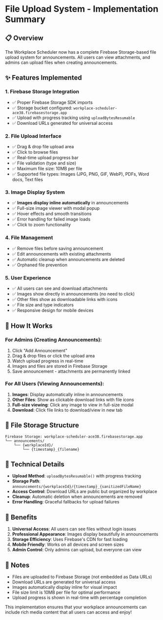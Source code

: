 # File Upload System - Implementation Summary

## 📋 Overview
The Workplace Scheduler now has a complete Firebase Storage-based file upload system for announcements. All users can view attachments, and admins can upload files when creating announcements.

## ✨ Features Implemented

### 1. **Firebase Storage Integration**
- ✅ Proper Firebase Storage SDK imports
- ✅ Storage bucket configured: `workplace-scheduler-ace38.firebasestorage.app`
- ✅ Upload with progress tracking using `uploadBytesResumable`
- ✅ Download URLs generated for universal access

### 2. **File Upload Interface**
- ✅ Drag & drop file upload area
- ✅ Click to browse files
- ✅ Real-time upload progress bar
- ✅ File validation (type and size)
- ✅ Maximum file size: 10MB per file
- ✅ Supported file types: Images (JPG, PNG, GIF, WebP), PDFs, Word docs, Text files

### 3. **Image Display System**
- ✅ **Images display inline automatically** in announcements
- ✅ Full-size image viewer with modal popup
- ✅ Hover effects and smooth transitions
- ✅ Error handling for failed image loads
- ✅ Click to zoom functionality

### 4. **File Management**
- ✅ Remove files before saving announcement
- ✅ Edit announcements with existing attachments
- ✅ Automatic cleanup when announcements are deleted
- ✅ Orphaned file prevention

### 5. **User Experience**
- ✅ All users can see and download attachments
- ✅ Images show directly in announcements (no need to click)
- ✅ Other files show as downloadable links with icons
- ✅ File size and type indicators
- ✅ Responsive design for mobile devices

## 🎯 How It Works

### For Admins (Creating Announcements):
1. Click "Add Announcement"
2. Drag & drop files or click the upload area
3. Watch upload progress in real-time
4. Images and files are stored in Firebase Storage
5. Save announcement - attachments are permanently linked

### For All Users (Viewing Announcements):
1. **Images**: Display automatically inline in announcements
2. **Other Files**: Show as clickable download links with file icons
3. **Full-size viewing**: Click any image to view in full-size modal
4. **Download**: Click file links to download/view in new tab

## 📁 File Storage Structure
```
Firebase Storage: workplace-scheduler-ace38.firebasestorage.app
└── announcements/
    └── {workplaceId}/
        └── {timestamp}_{filename}
```

## 🔧 Technical Details
- **Upload Method**: `uploadBytesResumable()` with progress tracking
- **Storage Path**: `announcements/{workplaceId}/{timestamp}_{sanitizedFileName}`
- **Access Control**: Download URLs are public but organized by workplace
- **Cleanup**: Automatic deletion when announcements are removed
- **Error Handling**: Graceful fallbacks for upload failures

## 🚀 Benefits
1. **Universal Access**: All users can see files without login issues
2. **Professional Appearance**: Images display beautifully in announcements
3. **Storage Efficiency**: Uses Firebase's CDN for fast loading
4. **Mobile Friendly**: Works on all devices and screen sizes
5. **Admin Control**: Only admins can upload, but everyone can view

## 📝 Notes
- Files are uploaded to Firebase Storage (not embedded as Data URLs)
- Download URLs are generated for universal access
- Images automatically display inline for visual impact
- File size limit is 10MB per file for optimal performance
- Upload progress is shown in real-time with percentage completion

This implementation ensures that your workplace announcements can include rich media content that all users can access and enjoy!
